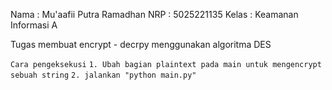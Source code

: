 Nama    : Mu'aafii Putra Ramadhan
NRP     : 5025221135
Kelas   : Keamanan Informasi A

Tugas membuat encrypt - decrpy menggunakan algoritma DES

`Cara pengeksekusi`
``1. Ubah bagian plaintext pada main untuk mengencrypt sebuah string``
``2. jalankan "python main.py"``
